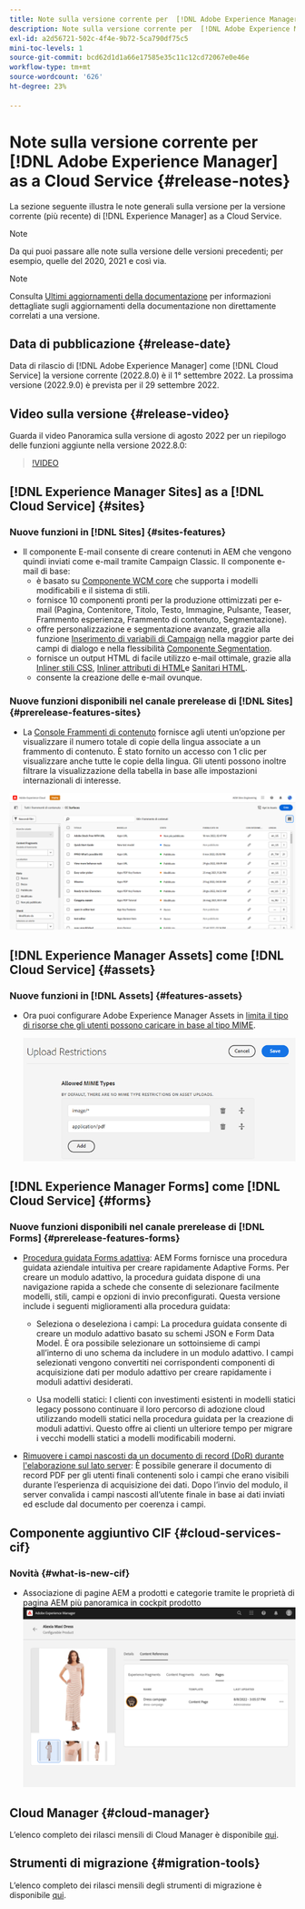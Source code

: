 ```yaml
---
title: Note sulla versione corrente per  [!DNL Adobe Experience Manager]  as a Cloud Service.
description: Note sulla versione corrente per  [!DNL Adobe Experience Manager]  as a Cloud Service.
exl-id: a2d56721-502c-4f4e-9b72-5ca790df75c5
mini-toc-levels: 1
source-git-commit: bcd62d1d1a66e17585e35c11c12cd72067e0e46e
workflow-type: tm+mt
source-wordcount: '626'
ht-degree: 23%

---
```



# Note sulla versione corrente per [!DNL Adobe Experience Manager] as a Cloud Service {#release-notes}

La sezione seguente illustra le note generali sulla versione per la versione corrente (più recente) di [!DNL Experience Manager] as a Cloud Service.

>[!NOTE]
>
>Da qui puoi passare alle note sulla versione delle versioni precedenti; per esempio, quelle del 2020, 2021 e così via.

>[!NOTE]
>
>Consulta [Ultimi aggiornamenti della documentazione](https://experienceleague.adobe.com/docs/experience-manager-release-information/aem-release-updates/doc-updates/documentation-updates.html?lang=it) per informazioni dettagliate sugli aggiornamenti della documentazione non direttamente correlati a una versione.

## Data di pubblicazione {#release-date}

Data di rilascio di [!DNL Adobe Experience Manager] come [!DNL Cloud Service] la versione corrente (2022.8.0) è il 1° settembre 2022.
La prossima versione (2022.9.0) è prevista per il 29 settembre 2022.

## Video sulla versione {#release-video}

Guarda il video Panoramica sulla versione di agosto 2022 per un riepilogo delle funzioni aggiunte nella versione 2022.8.0:

>[!VIDEO](https://video.tv.adobe.com/v/346608/?quality=12)

## [!DNL Experience Manager Sites] as a [!DNL Cloud Service] {#sites}

### Nuove funzioni in [!DNL Sites] {#sites-features}

* Il componente E-mail consente di creare contenuti in AEM che vengono quindi inviati come e-mail tramite Campaign Classic. Il componente e-mail di base:
   * è basato su [Componente WCM core](https://github.com/adobe/aem-core-wcm-components) che supporta i modelli modificabili e il sistema di stili.
   * fornisce 10 componenti pronti per la produzione ottimizzati per e-mail (Pagina, Contenitore, Titolo, Testo, Immagine, Pulsante, Teaser, Frammento esperienza, Frammento di contenuto, Segmentazione).
   * offre personalizzazione e segmentazione avanzate, grazie alla funzione [Inserimento di variabili di Campaign](https://github.com/adobe/aem-core-email-components/wiki/RTE-Personalization) nella maggior parte dei campi di dialogo e nella flessibilità [Componente Segmentation](https://github.com/adobe/aem-core-email-components/wiki/Segmentation-component-(Technical-Documentation)).
   * fornisce un output HTML di facile utilizzo e-mail ottimale, grazie alla [Inliner stili CSS](https://github.com/adobe/aem-core-email-components/wiki/HTML-Inliner:-Technical-documentation), [Inliner attributi di HTML](https://github.com/adobe/aem-core-email-components/wiki/HTML-Inliner:-Technical-documentation)e [Sanitari HTML](https://github.com/adobe/aem-core-email-components/wiki/HTML-sanitizing:-Technical-documentation).
   * consente la creazione delle e-mail ovunque.

### Nuove funzioni disponibili nel canale prerelease di [!DNL Sites] {#prerelease-features-sites}

* La [Console Frammenti di contenuto](/help/sites-cloud/administering/content-fragments/content-fragments-console.md) fornisce agli utenti un’opzione per visualizzare il numero totale di copie della lingua associate a un frammento di contenuto. È stato fornito un accesso con 1 clic per visualizzare anche tutte le copie della lingua. Gli utenti possono inoltre filtrare la visualizzazione della tabella in base alle impostazioni internazionali di interesse.

![Lingue dei frammenti di contenuto](/help/release-notes/assets/cfconsole-languages.png)

## [!DNL Experience Manager Assets] come [!DNL Cloud Service] {#assets}

### Nuove funzioni in [!DNL Assets] {#features-assets}

* Ora puoi configurare Adobe Experience Manager Assets in [limita il tipo di risorse che gli utenti possono caricare in base al tipo MIME](/help/assets/configure-asset-upload-restrictions.md).

   ![Restrizioni al caricamento delle risorse](/help/assets/assets/asset-upload-restrictions.png)

## [!DNL Experience Manager Forms] come [!DNL Cloud Service] {#forms}

### Nuove funzioni disponibili nel canale prerelease di [!DNL Forms] {#prerelease-features-forms}

* [Procedura guidata Forms adattiva](/help/forms/creating-adaptive-form.md): AEM Forms fornisce una procedura guidata aziendale intuitiva per creare rapidamente Adaptive Forms. Per creare un modulo adattivo, la procedura guidata dispone di una navigazione rapida a schede che consente di selezionare facilmente modelli, stili, campi e opzioni di invio preconfigurati. Questa versione include i seguenti miglioramenti alla procedura guidata:

   * Seleziona o deseleziona i campi: La procedura guidata consente di creare un modulo adattivo basato su schemi JSON e Form Data Model. È ora possibile selezionare un sottoinsieme di campi all’interno di uno schema da includere in un modulo adattivo. I campi selezionati vengono convertiti nei corrispondenti componenti di acquisizione dati per modulo adattivo per creare rapidamente i moduli adattivi desiderati.

   * Usa modelli statici: I clienti con investimenti esistenti in modelli statici legacy possono continuare il loro percorso di adozione cloud utilizzando modelli statici nella procedura guidata per la creazione di moduli adattivi. Questo offre ai clienti un ulteriore tempo per migrare i vecchi modelli statici a modelli modificabili moderni.

* [Rimuovere i campi nascosti da un documento di record (DoR) durante l&#39;elaborazione sul lato server](/help/forms/generate-document-of-record-for-non-xfa-based-adaptive-forms.md): È possibile generare il documento di record PDF per gli utenti finali contenenti solo i campi che erano visibili durante l’esperienza di acquisizione dei dati. Dopo l’invio del modulo, il server convalida i campi nascosti all’utente finale in base ai dati inviati ed esclude dal documento per coerenza i campi.

## Componente aggiuntivo CIF {#cloud-services-cif}

### Novità {#what-is-new-cif}

* Associazione di pagine AEM a prodotti e categorie tramite le proprietà di pagina AEM più panoramica in cockpit prodotto
   ![associazione pagina cockpit prodotto](/help/assets/CIF/product_cockpit_page_association.png)

## Cloud Manager {#cloud-manager}

L’elenco completo dei rilasci mensili di Cloud Manager è disponibile [qui](/help/implementing/cloud-manager/release-notes-cloud-manager/release-notes-cm-current.md).

## Strumenti di migrazione {#migration-tools}

L’elenco completo dei rilasci mensili degli strumenti di migrazione è disponibile [qui](/help/journey-migration/release-notes/release-notes-migration-tools-current.md).
